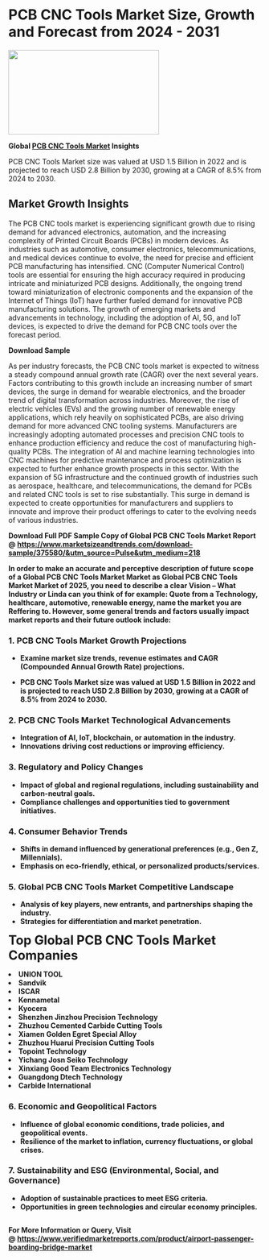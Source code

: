 <H1>PCB CNC Tools Market Size, Growth and Forecast from 2024 - 2031</H1><img class="aligncenter size-medium wp-image-584254" src="https://thirdeyenews.in/wp-content/uploads/2024/09/Global-Market-Research-300x168.jpeg" alt="" width="300" height="168" /><p><strong>Global&nbsp;<a href="https://www.marketsizeandtrends.com/download-sample/375580/&amp;utm_source=Pulse&amp;utm_medium=218">PCB CNC Tools Market</a> Insights</strong></p><p>PCB CNC Tools Market size was valued at USD 1.5 Billion in 2022 and is projected to reach USD 2.8 Billion by 2030, growing at a CAGR of 8.5% from 2024 to 2030.</p><p><h2>Market Growth Insights</h2> <p>The PCB CNC tools market is experiencing significant growth due to rising demand for advanced electronics, automation, and the increasing complexity of Printed Circuit Boards (PCBs) in modern devices. As industries such as automotive, consumer electronics, telecommunications, and medical devices continue to evolve, the need for precise and efficient PCB manufacturing has intensified. CNC (Computer Numerical Control) tools are essential for ensuring the high accuracy required in producing intricate and miniaturized PCB designs. Additionally, the ongoing trend toward miniaturization of electronic components and the expansion of the Internet of Things (IoT) have further fueled demand for innovative PCB manufacturing solutions. The growth of emerging markets and advancements in technology, including the adoption of AI, 5G, and IoT devices, is expected to drive the demand for PCB CNC tools over the forecast period.</p> <p><strong>Download Sample</strong></p> <p>As per industry forecasts, the PCB CNC tools market is expected to witness a steady compound annual growth rate (CAGR) over the next several years. Factors contributing to this growth include an increasing number of smart devices, the surge in demand for wearable electronics, and the broader trend of digital transformation across industries. Moreover, the rise of electric vehicles (EVs) and the growing number of renewable energy applications, which rely heavily on sophisticated PCBs, are also driving demand for more advanced CNC tooling systems. Manufacturers are increasingly adopting automated processes and precision CNC tools to enhance production efficiency and reduce the cost of manufacturing high-quality PCBs. The integration of AI and machine learning technologies into CNC machines for predictive maintenance and process optimization is expected to further enhance growth prospects in this sector. With the expansion of 5G infrastructure and the continued growth of industries such as aerospace, healthcare, and telecommunications, the demand for PCBs and related CNC tools is set to rise substantially. This surge in demand is expected to create opportunities for manufacturers and suppliers to innovate and improve their product offerings to cater to the evolving needs of various industries. <p><strong></p><p><span class=""><strong>Download Full PDF Sample Copy of Global PCB CNC Tools Market Report</strong> @ <a href="https://www.marketsizeandtrends.com/download-sample/375580/&amp;utm_source=Pulse&amp;utm_medium=218" target="_blank">https://www.marketsizeandtrends.com/download-sample/375580/&amp;utm_source=Pulse&amp;utm_medium=218</a></span></p><p>In order to make an accurate and perceptive description of future scope of a Global&nbsp;PCB CNC Tools Market Market as Global&nbsp;PCB CNC Tools Market Market of 2025, you need to describe a clear Vision &ndash; What Industry or Linda can you think of for example: Quote from a Technology, healthcare, automotive, renewable energy, name the market you are Reffering to. However, some general trends and factors usually impact market reports and their future outlook include:</p><h3>1.&nbsp;<strong>PCB CNC Tools Market Growth Projections</strong></h3><ul><li>Examine market size trends, revenue estimates and CAGR (Compounded Annual Growth Rate) projections.</li><li><p>PCB CNC Tools Market size was valued at USD 1.5 Billion in 2022 and is projected to reach USD 2.8 Billion by 2030, growing at a CAGR of 8.5% from 2024 to 2030.</p></li></ul><h3>2.&nbsp;<strong>PCB CNC Tools Market Technological Advancements</strong></h3><ul><li>Integration of AI, IoT, blockchain, or automation in the industry.</li><li>Innovations driving cost reductions or improving efficiency.</li></ul><h3>3.&nbsp;<strong>Regulatory and Policy Changes</strong></h3><ul><li>Impact of global and regional regulations, including sustainability and carbon-neutral goals.</li><li>Compliance challenges and opportunities tied to government initiatives.</li></ul><h3>4.&nbsp;<strong>Consumer Behavior Trends</strong></h3><ul><li>Shifts in demand influenced by generational preferences (e.g., Gen Z, Millennials).</li><li>Emphasis on eco-friendly, ethical, or personalized products/services.</li></ul><h3>5.&nbsp;<strong>Global PCB CNC Tools Market Competitive Landscape</strong></h3><ul><li>Analysis of key players, new entrants, and partnerships shaping the industry.</li><li>Strategies for differentiation and market penetration.</li></ul><p data-pm-slice="1 1 []"><span style="color: inherit; font-family: inherit; font-size: 25px;">Top Global PCB CNC Tools Market Companies</span></p><div class="" data-test-id=""><p><li>UNION TOOL</li><li> Sandvik</li><li> ISCAR</li><li> Kennametal</li><li> Kyocera</li><li> Shenzhen Jinzhou Precision Technology</li><li> Zhuzhou Cemented Carbide Cutting Tools</li><li> Xiamen Golden Egret Special Alloy</li><li> Zhuzhou Huarui Precision Cutting Tools</li><li> Topoint Technology</li><li> Yichang Josn Seiko Technology</li><li> Xinxiang Good Team Electronics Technology</li><li> Guangdong Dtech Technology</li><li> Carbide International</li></p></div><h3>6.&nbsp;<strong>Economic and Geopolitical Factors</strong></h3><ul><li>Influence of global economic conditions, trade policies, and geopolitical events.</li><li>Resilience of the market to inflation, currency fluctuations, or global crises.</li></ul><h3>7.&nbsp;<strong>Sustainability and ESG (Environmental, Social, and Governance)</strong></h3><ul><li>Adoption of sustainable practices to meet ESG criteria.</li><li>Opportunities in green technologies and circular economy principles.</li></ul><h2><strong style="font-size: 14px;">For More Information or Query, Visit @&nbsp;</strong><a style="background-color: #ffffff; font-size: 14px;" href="https://www.marketsizeandtrends.com/report/pcb-cnc-tools-market/" target="_blank">https://www.verifiedmarketreports.com/product/airport-passenger-boarding-bridge-market</a></h2>
